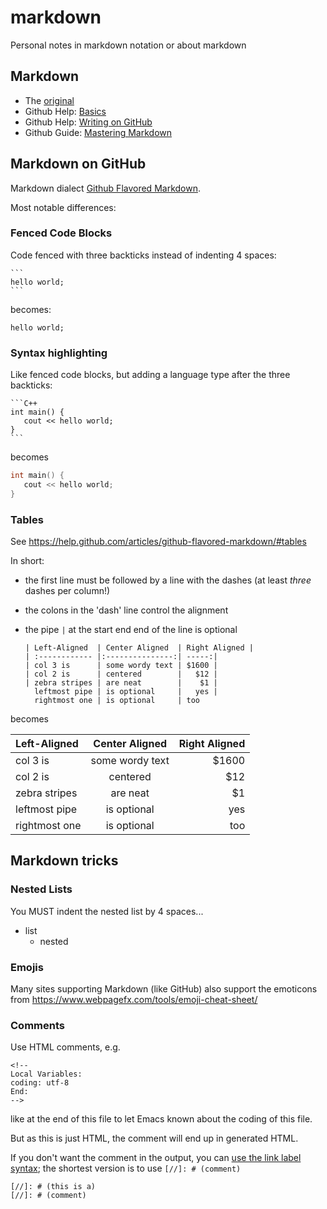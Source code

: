 markdown
========

Personal notes in markdown notation or about markdown


## Markdown

* The [original][gruber]
* Github Help: [Basics][basics]
* Github Help: [Writing on GitHub][wog]
* Github Guide: [Mastering Markdown][mm]

## Markdown on GitHub

Markdown dialect [Github Flavored Markdown][gfm].

Most notable differences:

### Fenced Code Blocks

Code fenced with three backticks instead of indenting 4 spaces:

    ```
    hello world;
    ```

becomes:

```
hello world;
```

### Syntax highlighting

Like fenced code blocks, but adding a language type after the three backticks:

    ```C++
    int main() {
       cout << hello world;
    }
    ```

becomes

```C++
int main() {
   cout << hello world;
}
```

### Tables

See https://help.github.com/articles/github-flavored-markdown/#tables

In short:

- the first line must be followed by a line with the dashes (at least *three* dashes per column!)
- the colons in the 'dash' line control the alignment
- the pipe `|` at the start end end of the line is optional

    ```
    | Left-Aligned  | Center Aligned  | Right Aligned |
    | :------------ |:---------------:| -----:|
    | col 3 is      | some wordy text | $1600 |
    | col 2 is      | centered        |   $12 |
    | zebra stripes | are neat        |    $1 |
      leftmost pipe | is optional     |   yes |
      rightmost one | is optional     | too
    ```

becomes

| Left-Aligned  | Center Aligned  | Right Aligned |
| :------------ |:---------------:| -----:|
| col 3 is      | some wordy text | $1600 |
| col 2 is      | centered        |   $12 |
| zebra stripes | are neat        |    $1 |
  leftmost pipe | is optional     |   yes |
  rightmost one | is optional     | too


## Markdown tricks

### Nested Lists

You MUST indent the nested list by 4 spaces...

- list
    - nested

### Emojis

Many sites supporting Markdown (like GitHub) also support the emoticons from https://www.webpagefx.com/tools/emoji-cheat-sheet/

### Comments

Use HTML comments, e.g.

    <!--
    Local Variables:
    coding: utf-8
    End:
    -->

like at the end of this file to let Emacs known about the coding of this file.

But as this is just HTML, the comment will end up in generated HTML.

If you don't want the comment in the output, you can
[use the link label syntax][so]; the shortest version
is to use `[//]: # (comment)`

    [//]: # (this is a)
    [//]: # (comment)


[gruber]: http://daringfireball.net/projects/markdown/
[basics]: https://help.github.com/articles/markdown-basics
[gfm]:    https://help.github.com/articles/github-flavored-markdown
[mm]:     https://guides.github.com/features/mastering-markdown
[wog]:    https://help.github.com/articles/writing-on-github
[so]:     http://stackoverflow.com/questions/4823468/store-comments-in-markdown-syntax/20885980#20885980


<!--
Local Variables:
coding: utf-8
End:
-->
